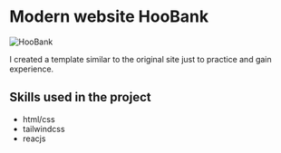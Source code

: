# Modern website HooBank
![HooBank](https://user-images.githubusercontent.com/114151489/218285697-6d8ffd1a-f3c9-48dd-a7ba-b170cbac5144.png)

I created a template similar to the original site just to practice and gain experience.
## Skills used in the project
- html/css
- tailwindcss
- reacjs
